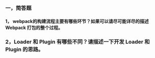 ### 一，简答题
#### 1， webpack的构建流程主要有哪些环节？如果可以请尽可能详尽的描述 Webpack 打包的整个过程。
### 2，Loader 和 Plugin 有哪些不同？请描述一下开发 Loader 和 Plugin 的思路。
